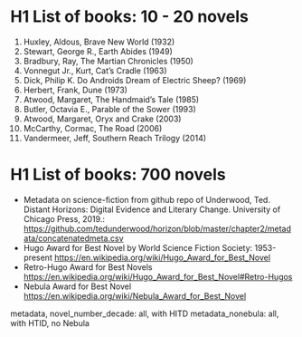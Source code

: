 # H1 List of books: 10 - 20 novels

1. Huxley, Aldous, Brave New World (1932)
2. Stewart, George R., Earth Abides (1949)
3. Bradbury, Ray, The Martian Chronicles (1950)
4. Vonnegut Jr., Kurt, Cat’s Cradle (1963)
5. Dick, Philip K. Do Androids Dream of Electric Sheep? (1969)
6. Herbert, Frank, Dune (1973)
7. Atwood, Margaret, The Handmaid’s Tale (1985)
8. Butler, Octavia E., Parable of the Sower (1993)
9. Atwood, Margaret, Oryx and Crake (2003)
10. McCarthy, Cormac, The Road (2006)
11. Vandermeer, Jeff, Southern Reach Trilogy (2014)


# H1 List of books: 700 novels

- Metadata on science-fiction from github repo of Underwood, Ted. Distant Horizons: Digital Evidence and Literary Change. University of Chicago Press, 2019.:
https://github.com/tedunderwood/horizon/blob/master/chapter2/metadata/concatenatedmeta.csv
- Hugo Award for Best Novel by World Science Fiction Society: 1953-present
https://en.wikipedia.org/wiki/Hugo_Award_for_Best_Novel
- Retro-Hugo Award for Best Novels
https://en.wikipedia.org/wiki/Hugo_Award_for_Best_Novel#Retro-Hugos
- Nebula Award for Best Novel
https://en.wikipedia.org/wiki/Nebula_Award_for_Best_Novel

metadata, novel_number_decade: all, with HITD
metadata_nonebula: all, with HTID, no Nebula
